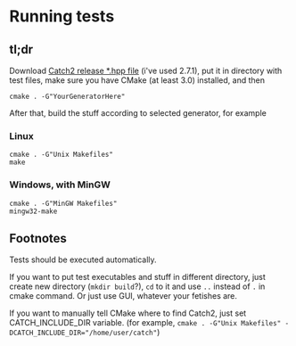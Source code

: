 # Running tests

## tl;dr

Download [Catch2 release *.hpp file](https://github.com/catchorg/Catch2/releases) (i've used 2.7.1), put it in directory with test files, make sure you have CMake (at least 3.0) installed, and then

```
cmake . -G"YourGeneratorHere"
```

After that, build the stuff according to selected generator, for example

### Linux

```
cmake . -G"Unix Makefiles"
make
```

### Windows, with MinGW

```
cmake . -G"MinGW Makefiles"
mingw32-make
```

## Footnotes

Tests should be executed automatically.

If you want to put test executables and stuff in different directory, just create new directory (`mkdir build`?), `cd` to it and use `..` instead of `.` in cmake command. Or just use GUI, whatever your fetishes are.

If you want to manually tell CMake where to find Catch2, just set CATCH_INCLUDE_DIR variable. (for example, `cmake . -G"Unix Makefiles" -DCATCH_INCLUDE_DIR="/home/user/catch"`)